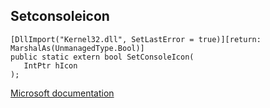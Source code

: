 ## Setconsoleicon

```
[DllImport("Kernel32.dll", SetLastError = true)][return: MarshalAs(UnmanagedType.Bool)]
public static extern bool SetConsoleIcon(
   IntPtr hIcon
);
```

[Microsoft documentation](https://docs.microsoft.com/en-us/windows/console/setconsoleicon)
